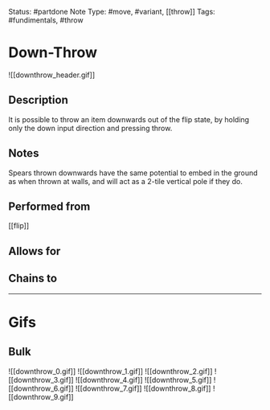 Status: #partdone
Note Type: #move, #variant, [[throw]]
Tags: #fundimentals, #throw 

# Down-Throw
![[downthrow_header.gif]]
## Description
It is possible to throw an item downwards out of the flip state, by holding only the down input direction and pressing throw.

## Notes
Spears thrown downwards have the same potential to embed in the ground as when thrown at walls, and will act as a 2-tile vertical pole if they do.

## Performed from
[[flip]]

## Allows for


## Chains to


___
# Gifs
## Bulk
![[downthrow_0.gif]]
![[downthrow_1.gif]]
![[downthrow_2.gif]]
![[downthrow_3.gif]]
![[downthrow_4.gif]]
![[downthrow_5.gif]]
![[downthrow_6.gif]]
![[downthrow_7.gif]]
![[downthrow_8.gif]]
![[downthrow_9.gif]]